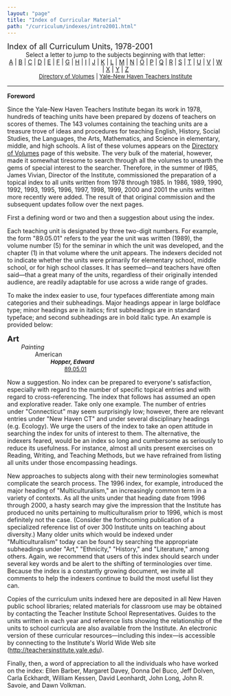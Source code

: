 ```yaml
---
layout: "page"
title: "Index of Curricular Material"
path: "/curriculum/indexes/intro2001.html"
---
```

<main>
<font size="+1">Index of all Curriculum Units, 1978-2001</font>
<center>Select a letter to jump to the subjects beginning with that letter:
<br/>
<a href="a.x.html">A</a> | <a href="b.x.html">B</a> |
<a href="c.x.html">C</a> | <a href="d.x.html">D</a> |
<a href="e.x.html">E</a> | <a href="f.x.html">F</a> |
<a href="g.x.html">G</a> | <a href="h.x.html">H</a> |
<a href="i.x.html">I</a> | <a href="j.x.html">J</a> |
<a href="k.x.html">K</a> | <a href="l.x.html">L</a> |
<a href="m.x.html">M</a> | <a href="n.x.html">N</a> |
<a href="o.x.html">O</a> | <a href="p.x.html">P</a> |
<a href="q.x.html">Q</a> | <a href="r.x.html">R</a> |
<a href="s.x.html">S</a> | <a href="t.x.html">T</a> |
<a href="u.x.html">U</a> | <a href="v.x.html">V</a> |
<a href="w.x.html">W</a> | <a href="x.x.html">X</a> |
<a href="y.x.html">Y</a> | <a href="z.x.html">Z</a><br/>
<font size="-1"><a href="../units/">Directory of Volumes</a> |
<a href="..\..\">Yale-New Haven Teachers Institute</a></font></center>
<hr/>
<p>
<b>Foreword</b>
</p><p>Since
the Yale-New Haven Teachers Institute began its work in 1978, hundreds of
teaching units have been prepared by dozens of teachers on scores of
themes.  The 143 volumes containing the teaching units are a treasure
trove of ideas and procedures for teaching English, History, Social
Studies, the Languages, the Arts, Mathematics, and Science in elementary,
middle, and high schools.  A list of these volumes appears on the
<a href="../units/">Directory of Volumes</a> page of this website.
The very bulk of the material, however, made it somewhat
tiresome to search through all the volumes to unearth the gems of special
interest to the searcher.  Therefore, in the summer of l985, James Vivian,
Director of the Institute, commissioned the preparation of a topical index
to all units written from 1978 through 1985.  In 1986, 1989, 1990, 1992,
1993, 1995, 1996, 1997, 1998, 1999, 2000 and 2001 the units written more
recently were added. The
result of that original commission and the subsequent updates follow over
the next pages.
</p><p>First a defining word or two and then a suggestion
about using the index.
</p><p>Each teaching unit is designated by three
two-digit numbers.  For example, the form "89.05.01" refers to the year
the unit was written (1989), the volume number (5) for the seminar in
which the unit was developed, and the chapter (1) in that volume where the
unit appears.  The indexers decided not to indicate whether the units were
primarily for elementary school, middle school, or for high school
classes.  It has seemed—and teachers have often said—that a
great many of the units, regardless of their originally intended audience,
are readily adaptable for use across a wide range of grades.
</p><p>To make
the index easier to use, four typefaces differentiate among main
categories and their subheadings.  Major headings appear in
large boldface
type; minor headings are in italics; first 
subheadings are in standard typeface; and second subheadings are
in bold italic type.  An example is provided 
below:</p><p> 
<font size="+1"><b>Art</b></font><br/>
<font color="#ffffff" style="visibility:hidden;">........</font><i>Painting</i><br/>
<font color="#ffffff" style="visibility:hidden;">................</font>American<br/>
<font color="#ffffff" style="visibility:hidden;">........................</font>
<font size="-1"><b><i>Hopper, Edward</i></b></font><br/>
<font color="#ffffff" style="visibility:hidden;">................................</font>
<font size="-1"><a href="../guides/1989/5/89.05.01.x.html">89.05.01</a></font><br/>
</p><p>                    Now a suggestion.  No index can be prepared to
everyone's satisfaction, especially with regard to the number of specific
topical entries and with regard to cross-referencing.  The index that
follows has assumed an open and explorative reader.  Take only one
example.  The number of entries under "Connecticut" may seem surprisingly
low; however, there are relevant entries under "New Haven CT" and under
several disciplinary headings (e.g. Ecology).  We urge the users of the
index to take an open attitude in searching the index for units of
interest to them.  The alternative, the indexers feared, would be an index
so long and cumbersome as seriously to reduce its usefulness.  For
instance, almost all units present exercises on Reading, Writing, and
Teaching Methods, but we have refrained from listing all units under
those encompassing headings.
</p><p>New approaches to subjects along
with their new terminologies somewhat complicate the search process.  The
1996 index, for example, introduced the major heading of
"Multiculturalism," an increasingly common term in a variety of contexts. 
As all the units under that heading date from 1996 through 2000, a hasty
search may give the impression
that the Institute has produced no units pertaining to multiculturalism
prior to 1996, which is most definitely not the case.  (Consider the
forthcoming publication of a specialized reference list of over 300
Institute units on teaching about diversity.) Many older units which would
be indexed under "Multiculturalism" today can be found by searching the
appropriate subheadings under "Art," "Ethnicity," "History," and
"Literature," among others.  Again, we recommend that users of this index
should search under several key words and be alert to the shifting of
terminologies over time.  Because the index is a constantly growing
document, we invite all comments to help the indexers continue to build
the most useful list they can.
</p><p>Copies of the curriculum units indexed
here are deposited in all New Haven public school libraries; related
materials for classroom use may be obtained by contacting the Teacher
Institute School Representatives.  Guides to the units written in each
year and reference lists showing the relationship of the units to school
curricula are also available from the Institute.  An electronic version of
these curricular resources—including this index—is accessible by
connecting to the Institute's World Wide Web site
(<a href="..\..\">http://teachersinstitute.yale.edu</a>).
</p><p>Finally, then, a word of appreciation to
all the individuals who have worked on the index:  Ellen Barber, Margaret
Davey, Donna Del Buco, Jeff Dolven, Carla Eckhardt, William Kessen, David
Leonhardt, John Long, John R. Savoie, and Dawn Volkman. 
</p></main>